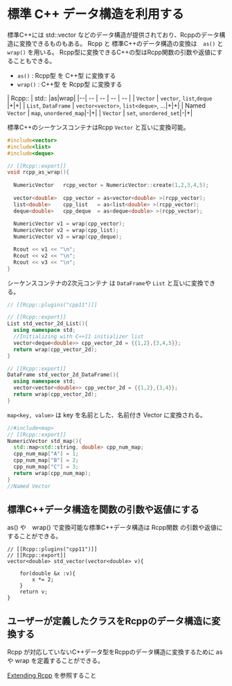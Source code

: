 # 標準 C++ データ構造を利用する

標準C++には std::vector などのデータ構造が提供されており、Rcppのデータ構造に変換できるものもある。
Rcpp と 標準C++のデータ構造の変換は　`as()` と `wrap()` を用いる。
Rcpp型に変換できるC++の型はRcpp関数の引数や返値にすることもできる。


* `as()` : Rcpp型 を C++型 に変換する
* `wrap()` : C++型 を Rcpp型 に変換する

| Rcpp:: | std:: |as|wrap|
|--| -- | -- | -- | -- |
| `Vector` | `vector`, `list`,`deque`  |+|+|
| `List`, `DataFrame` | `vector<vector>`, `list<deque>`, ...|+|+|
| Named `Vector` | `map`, `unordered_map`|-|+|
| `Vector` | `set`, `unordered_set`|-|+|

標準C++のシーケンスコンテナはRcpp `Vector` と互いに変換可能。

```cpp
#include<vector>
#include<list>
#include<deque>

// [[Rcpp::export]]
void rcpp_as_wrap(){
  
  NumericVector   rcpp_vector = NumericVector::create(1,2,3,4,5);
  
  vector<double>  cpp_vector = as<vector<double> >(rcpp_vector);
  list<double>    cpp_list   = as<list<double> >(rcpp_vector);
  deque<double>   cpp_deque  = as<deque<double> >(rcpp_vector);
  
  NumericVector v1 = wrap(cpp_vector);
  NumericVector v2 = wrap(cpp_list);
  NumericVector v3 = wrap(cpp_deque);

  Rcout << v1 << "\n";
  Rcout << v2 << "\n";
  Rcout << v3 << "\n";
}

```


シーケンスコンテナの2次元コンテナ は `DataFrame`や `List` と互いに変換できる。

```cpp
// [[Rcpp::plugins("cpp11")]]

// [[Rcpp::export]]
List std_vector_2d_List(){
  using namespace std;
  //Initializing with C++11 initializer list
  vector<deque<double>> cpp_vector_2d = {{1,2},{3,4,5}};
  return wrap(cpp_vector_2d);
}

// [[Rcpp::export]]
DataFrame std_vector_2d_DataFrame(){
  using namespace std;
  vector<vector<double>> cpp_vector_2d = {{1,2},{3,4}};
  return wrap(cpp_vector_2d);
}
```

`map<key, value>` は key を名前とした、名前付き Vector に変換される。

```cpp
//#include<map>
// [[Rcpp::export]]
NumericVector std_map(){
  std::map<std::string, double> cpp_num_map;
  cpp_num_map["A"] = 1;
  cpp_num_map["B"] = 2;
  cpp_num_map["C"] = 3;
  return wrap(cpp_num_map);
}
//Named Vector

```

## 標準C++データ構造を関数の引数や返値にする

as() や　wrap() で変換可能な標準C++データ構造は Rcpp関数 の引数や返値にすることができる。

```
// [[Rcpp::plugins("cpp11")]]
// [[Rcpp::export]]
vector<double> std_vector(vector<double> v){
    
    for(double &x :v){
        x *= 2;
    }
    return v;
}

```




## ユーザーが定義したクラスをRcppのデータ構造に変換する

Rcpp が対応していないC++データ型をRcppのデータ構造に変換するために as や wrap を定義することができる。

[Extending Rcpp](http://dirk.eddelbuettel.com/code/rcpp/Rcpp-extending.pdf) を参照すること










